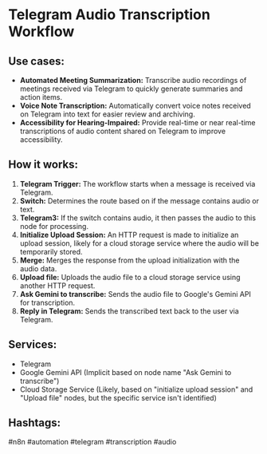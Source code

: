 # Telegram Audio Transcription Workflow

## Use cases:

- **Automated Meeting Summarization:** Transcribe audio recordings of meetings received via Telegram to quickly generate summaries and action items.
- **Voice Note Transcription:** Automatically convert voice notes received on Telegram into text for easier review and archiving.
- **Accessibility for Hearing-Impaired:** Provide real-time or near real-time transcriptions of audio content shared on Telegram to improve accessibility.

## How it works:

1.  **Telegram Trigger:** The workflow starts when a message is received via Telegram.
2.  **Switch:** Determines the route based on if the message contains audio or text.
3.  **Telegram3:** If the switch contains audio, it then passes the audio to this node for processing.
4.  **Initialize Upload Session:** An HTTP request is made to initialize an upload session, likely for a cloud storage service where the audio will be temporarily stored.
5.  **Merge:** Merges the response from the upload initialization with the audio data.
6.  **Upload file:** Uploads the audio file to a cloud storage service using another HTTP request.
7.  **Ask Gemini to transcribe:** Sends the audio file to Google's Gemini API for transcription.
8.  **Reply in Telegram:** Sends the transcribed text back to the user via Telegram.

## Services:

*   Telegram
*   Google Gemini API (Implicit based on node name "Ask Gemini to transcribe")
*   Cloud Storage Service (Likely, based on "initialize upload session" and "Upload file" nodes, but the specific service isn't identified)

## Hashtags:

#n8n #automation #telegram #transcription #audio
